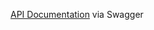 [API Documentation](https://app.swaggerhub.com/apis-docs/NIOLAVITTORIO0/T6_G12_API_Documentation/1.0.0#/) via Swagger
